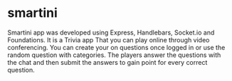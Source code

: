 # smartini
Smartini app was developed using Express, Handlebars, Socket.io and Foundations. It is a Trivia app That you can play online through video conferencing. You can create your on questions once logged in or use the random question with categories. The players answer the questions with the chat and then submit the answers to gain point for every correct question.